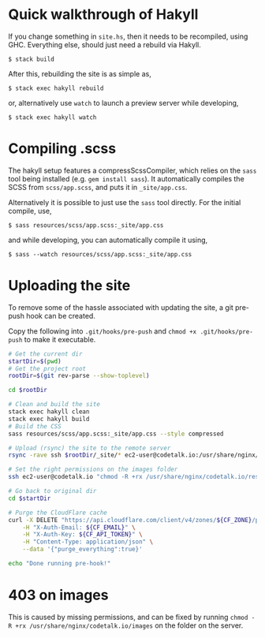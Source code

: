 # Quick walkthrough of Hakyll
If you change something in `site.hs`, then it needs to be recompiled, using GHC. Everything else, should just need a rebuild via Hakyll.

```
$ stack build
```

After this, rebuilding the site is as simple as,

```
$ stack exec hakyll rebuild
```

or, alternatively use `watch` to launch a preview server while developing,

```
$ stack exec hakyll watch
```


# Compiling .scss
The hakyll setup features a compressScssCompiler, which relies on the `sass` tool being installed (e.g. `gem install sass`). It automatically compiles the SCSS from `scss/app.scss`, and puts it in `_site/app.css`.

Alternatively it is possible to just use the `sass` tool directly. For the initial compile, use,

```
$ sass resources/scss/app.scss:_site/app.css
```

and while developing, you can automatically compile it using,

```
$ sass --watch resources/scss/app.scss:_site/app.css
```


# Uploading the site
To remove some of the hassle associated with updating the site, a git pre-push
hook can be created.

Copy the following into `.git/hooks/pre-push` and `chmod +x .git/hooks/pre-push`
to make it executable.

```bash
# Get the current dir
startDir=$(pwd)
# Get the project root
rootDir=$(git rev-parse --show-toplevel)

cd $rootDir

# Clean and build the site
stack exec hakyll clean
stack exec hakyll build
# Build the CSS
sass resources/scss/app.scss:_site/app.css --style compressed

# Upload (rsync) the site to the remote server
rsync -rave ssh $rootDir/_site/* ec2-user@codetalk.io:/usr/share/nginx/codetalk.io --delete-after

# Set the right permissions on the images folder
ssh ec2-user@codetalk.io "chmod -R +rx /usr/share/nginx/codetalk.io/resources/images"

# Go back to original dir
cd $startDir

# Purge the CloudFlare cache
curl -X DELETE "https://api.cloudflare.com/client/v4/zones/${CF_ZONE}/purge_cache" \
    -H "X-Auth-Email: ${CF_EMAIL}" \
    -H "X-Auth-Key: ${CF_API_TOKEN}" \
    -H "Content-Type: application/json" \
    --data '{"purge_everything":true}'

echo "Done running pre-hook!"
```

# 403 on images
This is caused by missing permissions, and can be fixed by running `chmod -R +rx /usr/share/nginx/codetalk.io/images` on the folder on the server.
